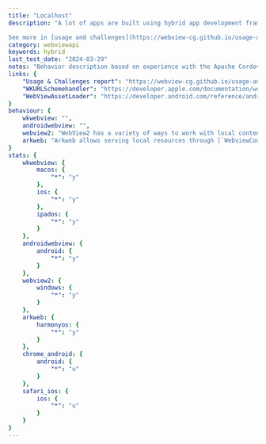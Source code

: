 ```yaml
---
title: "Localhost"
description: "A lot of apps are built using hybrid app development frameworks that use one big WebView for providing app developers a native wrapper and some plugins for their Web app. The web content is often bundled and served within the native app. For a couple of reasons using the `file:` protocol to access web content is no longer an option and WebViews provide APIs to host content.

See more in [usage and challenges](https://webview-cg.github.io/usage-and-challenges/#the-origin-in-a-webview-for-locally-hosted-content)."
category: webviewapi
keywords: hybrid
last_test_date: "2024-03-29"
notes: "Behavior description based on experience with the Apache Cordova app framework"
links: {
    "Usage & Challenges report": "https://webview-cg.github.io/usage-and-challenges/#the-origin-in-a-webview-for-locally-hosted-content",
    "WKURLSchemehandler": "https://developer.apple.com/documentation/webkit/wkurlschemehandler",
    "WebViewAssetLoader": "https://developer.android.com/reference/androidx/webkit/WebViewAssetLoader"
}
behaviour: {
    wkwebview: "",
    androidwebview: "",
    webview2: "WebView2 has a variety of ways to work with local content - intercepting web resources as they're requested, mapping a hostname to a folder on the user's filesystem, or registering a custom URL scheme. You can find details on all of these in WebView2's documentation for [working with local content in WebView2 apps](https://learn.microsoft.com/microsoft-edge/webview2/concepts/working-with-local-content).",
    arkweb: "Arkweb allows serving local resources through [`WebviewController.loadUrl()`](https://developer.huawei.com/consumer/en/doc/harmonyos-references-V5/js-apis-webview-V5#loadurl)."
}
stats: {
    wkwebview: {
        macos: {
            "*": "y"
        },
        ios: {
            "*": "y"
        },
        ipados: {
            "*": "y"
        }
    },
    androidwebview: {
        android: {
            "*": "y"
        }
    },
    webview2: {
        windows: {
            "*": "y"
        }
    },
    arkweb: {
        harmonyos: {
            "*": "y"
        }
    },    
    chrome_android: {
        android: {
            "*": "u"
        }
    },
    safari_ios: {
        ios: {
            "*": "u"
        }
    }
}
---
```

